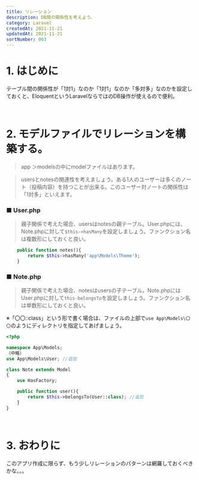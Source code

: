 ```yaml
---
title: リレーション
description: DB間の関係性を考えよう。
category: Laravel
createdAt: 2021-11-21
updatedAt: 2021-11-21
sortNumber: 003
---
```


# 1. はじめに
テーブル間の関係性が「1対1」なのか「1対1」なのか「多対多」なのかを設定しておくと、EloquentというLaravelならではのDB操作が使えるので便利。

<br>

# 2. モデルファイルでリレーションを構築する。
> app ＞modelsの中にmodelファイルはあります。

> usersとnotesの関連性を考えましょう。ある1人のユーザーは多くのノート（投稿内容）を持つことが出来る。このユーザー対ノートの関係性は「1対多」といえます。

### ■ User.php
> 親子関係で考えた場合、usersはnotesの親テーブル。User.phpには、Note.phpに対して`$this->hasMany`を設定しましょう。ファンクション名は複数形にしておくと良い。

```php
    public function notes(){
        return $this->hasMany('app\Models\Theme');
    }
```

### ■ Note.php
> 親子関係で考えた場合、notesはusersの子テーブル。Note.phpにはUser.phpに対して`this-belongsTo`を設定しましょう。ファンクション名は単数形にしておくと良い。

※「〇〇::class」という形で書く場合は、ファイルの上部で`use App\Models\〇〇`のようにディレクトリを指定してあげましょう。

```php
<?php

namespace App\Models;
（中略）
use App\Models\User; //追加

class Note extends Model
{
    use HasFactory;

    public function user(){
        return $this->belongsTo(User::class); //追加
    }
}

```

<br>

# 3. おわりに
このアプリ作成に限らず、もう少しリレーションのパターンは網羅しておくべきかな。。。
